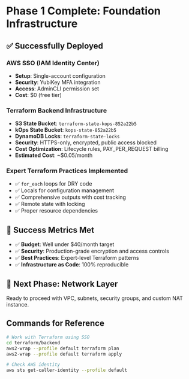 # Phase 1 Complete: Foundation Infrastructure

## ✅ Successfully Deployed

### AWS SSO (IAM Identity Center)
- **Setup**: Single-account configuration
- **Security**: YubiKey MFA integration
- **Access**: AdminCLI permission set
- **Cost**: $0 (free tier)

### Terraform Backend Infrastructure
- **S3 State Bucket**: `terraform-state-kops-852a22b5`
- **kOps State Bucket**: `kops-state-852a22b5`
- **DynamoDB Locks**: `terraform-state-locks`
- **Security**: HTTPS-only, encrypted, public access blocked
- **Cost Optimization**: Lifecycle rules, PAY_PER_REQUEST billing
- **Estimated Cost**: ~$0.05/month

### Expert Terraform Practices Implemented
- ✅ `for_each` loops for DRY code
- ✅ Locals for configuration management
- ✅ Comprehensive outputs with cost tracking
- ✅ Remote state with locking
- ✅ Proper resource dependencies

## 🎯 Success Metrics Met
- ✅ **Budget**: Well under $40/month target
- ✅ **Security**: Production-grade encryption and access controls
- ✅ **Best Practices**: Expert-level Terraform patterns
- ✅ **Infrastructure as Code**: 100% reproducible

## 🚀 Next Phase: Network Layer
Ready to proceed with VPC, subnets, security groups, and custom NAT instance.

## Commands for Reference
```bash
# Work with Terraform using SSO
cd terraform/backend
aws2-wrap --profile default terraform plan
aws2-wrap --profile default terraform apply

# Check AWS identity
aws sts get-caller-identity --profile default
